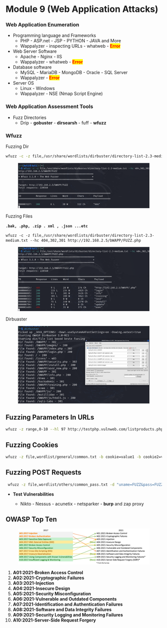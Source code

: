 # Module 9 (Web Application Attacks)

### Web Application Enumeration

* Programming language and Frameworks
  * PHP - ASP.net - JSP - PYTHON - JAVA  and More
  * Wappalyzer - inspecting URLs - whatweb - <mark style="color:red;">**Error**</mark>&#x20;
* Web Server Software
  * Apache - Nginx - IIS
  * Wappalyzer  -   whatweb - <mark style="color:red;">**Error**</mark> &#x20;
* Database software
  * MySQL - MariaDB - MongoDB - Oracle - SQL Server
  * Wappalyzer  -   <mark style="color:red;">**Error**</mark> &#x20;
* Server OS
  * Linux - Windows
  * Wappalyzer - NSE (Nmap Script Engine)



### Web Application Assessment Tools

* Fuzz Directories
  * Drip - **gobuster** - **dirsearsh** - fuff - **wfuzz**



### Wfuzz

Fuzzing Dir

```bash
wfuzz -c -z file,/usr/share/wordlists/dirbuster/directory-list-2.3-medium.txt --hc 404,302,301 http://192.168.2.5/bWAPP/FUZZ
```

<figure><img src="../../../.gitbook/assets/image (106).png" alt=""><figcaption></figcaption></figure>



Fuzzing Files

**`.bak, .php, .zip . xml , .json ...etc`**

```
wfuzz -c -z file,/usr/share/wordlists/dirbuster/directory-list-2.3-medium.txt --hc 404,302,301 http://192.168.2.5/bWAPP/FUZZ.php
```

<figure><img src="../../../.gitbook/assets/image (107).png" alt=""><figcaption></figcaption></figure>

Dirbuaster

<figure><img src="../../../.gitbook/assets/image (108).png" alt=""><figcaption></figcaption></figure>

## Fuzzing Parameters In URLs

```bash
wfuzz -z range,0-10 --hl 97 http://testphp.vulnweb.com/listproducts.php?cat=FUZZ
```

## &#x20;**Fuzzing Cookies**

```bash
wfuzz -z file,wordlist/general/common.txt -b cookie=value1 -b cookie2=value2 http://testphp.vulnweb.com/FUZZ
```

## **Fuzzing POST Requests**

```bash
 wfuzz -z file,wordlist/others/common_pass.txt -d "uname=FUZZ&pass=FUZZ"  --hc 302 http://testphp.vulnweb.com/userinfo.php
```



*   **Test Vulnerabilities**

    * Nikto - Nessus - acunetix - netsparker - **burp** and zap proxy



## OWASP Top Ten

<figure><img src="../../../.gitbook/assets/image (1) (1) (1) (1) (1) (1) (1) (1) (1) (1) (1) (1) (1) (1) (1) (1) (1) (1) (1) (1) (1) (1) (1) (1) (1) (1).png" alt=""><figcaption></figcaption></figure>

1. **A01:2021-Broken Access Control**
2. **A02:2021-Cryptographic Failures**&#x20;
3. **A03:2021-Injection**
4. **A04:2021-Insecure Design**&#x20;
5. **A05:2021-Security Misconfiguration**
6. **A06:2021-Vulnerable and Outdated Components**
7. **A07:2021-Identification and Authentication Failures**&#x20;
8. **A08:2021-Software and Data Integrity Failures**&#x20;
9. **A09:2021-Security Logging and Monitoring Failures**&#x20;
10. **A10:2021-Server-Side Request Forgery**
